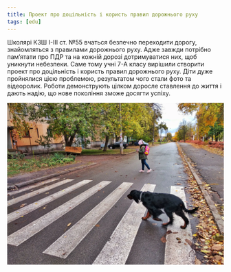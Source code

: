 ```yaml
---
title: Проект про доцільність і користь правил дорожнього руху
tags: [edu]
---
```


Школярі КЗШ І-ІІІ ст. №55 вчаться безпечно переходити дорогу, знайомляться з правилами дорожнього руху. Адже завжди потрібно пам’ятати про ПДР та на кожній дорозі дотримуватися них, щоб уникнути небезпеки. Саме тому учні 7-А класу вирішили створити проект про доцільність і користь правил дорожнього руху. Діти дуже пройнялися цією проблемою, результатом чого стали фото та відеоролик. Роботи демонструють цілком доросле ставлення до життя і дають надію, що нове покоління зможе досягти успіху.

<youtube id="JQDzZPgn9uA"></youtube>

![](photo.webp)
